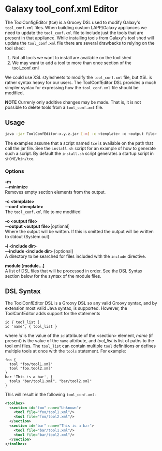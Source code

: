 # Galaxy tool_conf.xml Editor

The ToolConfigEditor (tce) is a Groovy DSL used to modify Galaxy's `tool_conf.xml` files.  When building custom LAPP/Galaxy appliances we need to update the `tool_conf.xml` file to include just the tools that are present in that appliance.  While installing tools from Galaxy's tool shed will update the `tool_conf.xml` file there are several drawbacks to relying on the tool shed:

1. Not all tools we want to install are available on the tool shed
1. We may want to add a tool to more than once section of the tool_conf.xml

We could use XSL stylesheets to modify the `tool_conf.xml` file, but XSL is rather syntax heavy for our users.  The ToolConfEditor DSL provides a much simpler syntax for expressing how the `tool_conf.xml` file should be modified.

**NOTE** 
Currenly only additive changes may be made. That is, it is not possible to delete tools from a `tool_conf.xml` file.

## Usage

```bash
java -jar ToolConfEditor-x.y.z.jar [-m] -c <template> -o <output file> [-i <include dir>] module [module ...]
```

The examples assume that a script named `tce` is available on the path that call the jar file. See the `install.sh` script for an example of how to generate such a script.  By default the `install.sh` script generates a startup script in `$HOME/bin/tce`.

### Options

**-m**<br/>**--minimize**<br/>
Removes empty section elements from the output.

**-c &lt;template&gt;**<br/>
**--conf &lt;template&gt;**<br/>
The `tool_conf.xml` file to me modified

**-o &lt;output file&gt;**<br/>
**--output &lt;output file&gt;**[optional]<br/>
Where the output will be written.  If this is omitted the output will be written to stdout (System.out)

**-i &lt;include dir&gt;**<br/>
**--include &lt;include dir&gt;** [optional]<br/>
A directory to be searched for files included with the `include` directive.

**module [module...]**<br/>
A list of DSL files that will be processed in order. See the DSL Syntax section below for the syntax of the module files.


## DSL Syntax

The ToolConfEditor DSL is a Groovy DSL so any valid Groovy syntax, and by extension most valid Java syntax, is supported.  However, the ToolConfEditor adds support for the statements

```
id { tool_list }
id 'name', { tool_list }
```

where *id* is the value of the `id` attribute of the &lt;section&gt; element, *name* (if present) is the value of the `name` attribute, and *tool_list* is list of paths to the tool xml files.  The `tool_list` can contain multiple `tool` definitions or defines multiple tools at once with the `tools` statement.  For example:

``` 
foo {
  tool "foo/tool1.xml"
  tool "foo.tool2.xml"
}
bar 'This is a bar', {
  tools "bar/tool1.xml", "bar/tool2.xml"
}
```
This will result in the following `tool_conf.xml`:
```xml
<toolbox>
  <section id="foo" name="Unknown">
    <tool file="foo/tool1.xml"/>
    <tool file="foo/tool2.xml"/>
  </section>
  <section id="bar" name="This is a bar">
    <tool file="bar/tool1.xml"/>
    <tool file="bar/tool2.xml"/>
  </section>
</toolbox>
```
  
